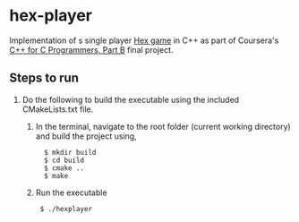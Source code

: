 # hex-player
Implementation of s single player [Hex game](https://en.wikipedia.org/wiki/Hex_(board_game)) in C++ as part of Coursera's [C++ for C Programmers, Part B](https://www.coursera.org/learn/c-plus-plus-b/home/welcome) final project.

## Steps to run
1. Do the following to build the executable using the included CMakeLists.txt file.
   1. In the terminal, navigate to the root folder (current working directory) and build the project using,

            $ mkdir build
            $ cd build
            $ cmake ..
            $ make
    2. Run the executable        

            $ ./hexplayer
